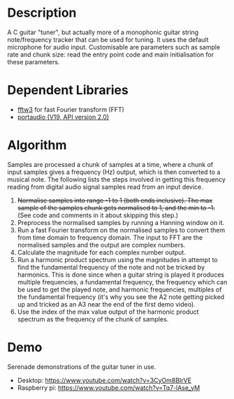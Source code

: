 # Description

A C guitar "tuner", but actually more of a monophonic guitar string note/frequency
tracker that can be used for tuning. It uses the default microphone for audio input. 
Customisable are parameters such as sample rate and chunk size: read the entry point code
and main initialisation for these parameters.


# Dependent Libraries

* [fftw3](http://fftw.org) for fast Fourier transform (FFT)
* [portaudio (V19, API version 2.0)](http://portaudio.com)


# Algorithm

Samples are processed a chunk of samples at a time, where a chunk of input samples gives a
frequency (Hz) output, which is then converted to a musical note. The following lists the
steps involved in getting this frequency reading from digital audio signal samples read from
an input device.

1. <s>Normalise samples into range -1 to 1 (both ends inclusive). The max sample 
of the samples chunk gets normalised to 1, and the min to -1.</s> (See code and comments in it about 
skipping this step.)
2. Preprocess the normalised samples by running a Hanning window on it.
3. Run a fast Fourier transform on the normalised samples to convert them from time domain
to frequency domain. The input to FFT are the normalised samples and the output are complex numbers.
4. Calculate the magnitude for each complex number output.
5. Run a harmonic product spectrum using the magnitudes in attempt to find the fundamental frequency
of the note and not be tricked by harmonics. This is done since when a guitar string is played it
produces multiple frequencies, a fundamental frequency, the frequency which can be used to get the
played note, and harmonic frequencies, multiples of the fundamental frequency (it's why you see
the A2 note getting picked up and tricked as an A3 near the end of the first demo video).
6. Use the index of the max value output of the harmonic product spectrum as the frequency of 
the chunk of samples.


# Demo

Serenade demonstrations of the guitar tuner in use.

* Desktop: https://www.youtube.com/watch?v=3CyOm8BIrVE
* Raspberry pi: https://www.youtube.com/watch?v=Tq7-lAse_yM
